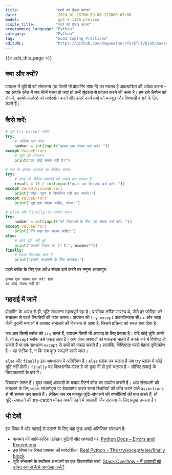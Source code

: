 ```yaml
---
title:                "एरर्स को हैंडल करना"
date:                  2024-01-26T00:59:08.123866-07:00
model:                 gpt-4-1106-preview
simple_title:         "एरर्स को हैंडल करना"
programming_language: "Python"
category:             "Python"
tag:                  "Good Coding Practices"
editURL:              "https://github.com/dogweather/forkful/blob/master/content/hi/python/handling-errors.md"
---
```


{{< edit_this_page >}}

## क्या और क्यों?

पायथन में त्रुटियों को संभालना (या किसी भी प्रोग्रामिंग भाषा में) का मतलब है अप्रत्याशित की अपेक्षा करना – यह आपके कोड में जब चीजें गलत हो जाएं तो उन्हें सुंदरता से प्रबंधन करने की कला है। हम इसे क्रैशेस को रोकने, उपयोगकर्ताओं को मार्गदर्शन करने और हमारे कार्यक्रमों को मजबूत और विश्वासी बनाने के लिए करते हैं।

## कैसे करें:

``` Python
# मूल try-except ब्लॉक
try:
    # जोखिम भरा कोड
    number = int(input("कृपया एक संख्या दर्ज करें: "))
except ValueError:
    # त्रुटि को संभालना
    print("वह कोई संख्या नहीं है!")

# एक से अधिक अपवादों का निर्दिष्ट करना
try:
    # कोड जो विभिन्न अपवादों को उत्पन्न कर सकता है
    result = 10 / int(input("कृपया एक विभाजक दर्ज करें: "))
except ZeroDivisionError:
    print("ओह! शून्य से विभाजित नहीं कर सकते।")
except ValueError:
    print("मुझे एक संख्या चाहिए, दोस्त।")

# else और finally का उपयोग करना
try:
    number = int(input("वर्ग निकालने के लिए एक संख्या दर्ज करें: "))
except ValueError:
    print("मैंने कहा एक संख्या चाहिए!")
else:
    # कोई त्रुटि नहीं हुई
    print("आपकी संख्या का वर्ग है:", number**2)
finally:
    # हमेशा निष्पादित होता है
    print("इसको आज़माने के लिए धन्यवाद!")
```

पहले ब्लॉक के लिए एक अवैध संख्या दर्ज करने पर नमूना आउटपुट:
```
कृपया एक संख्या दर्ज करें: हेलो
वह कोई संख्या नहीं है!
```

## गहराई में जानें

प्रोग्रामिंग के आरंभ से ही, त्रुटि संभालना महत्वपूर्ण रहा है। प्रारंभिक तरीके सारल्य थे, जैसे हर जोखिम भरे संचालन से पहले स्थितियों की जांच करना। पायथन की `try-except` वाक्यविन्यास सी++ और जावा जैसी पुरानी भाषाओं में अपवाद संभालने की विरासत से आया है, जिसने प्रक्रिया को सरल बना दिया है।

जब आप किसी ब्लॉक को `try` करते हैं, पायथन किसी भी अपवाद के लिए देखता है। यदि कोई त्रुटि आती है, तो `except` ब्लॉक उसे पकड़ लेता है। आप जिन अपवादों को पकड़ना चाहते हैं उनके बारे में विशिष्ट हो सकते हैं या एक साधारण `except` से सभी को पकड़ सकते हैं। हालांकि, विशिष्टता पहले बेहतर दृष्टिकोण है – यह सटीक है, न कि सब कुछ पकड़ने वाली जाल।

`else` और `finally` इस अवधारणा में अतिरिक्त हैं। `else` ब्लॉक तब चलता है जब try ब्लॉक में कोई त्रुटि नहीं होती। `finally` वह विश्वसनीय दोस्त है जो कुछ भी हो इसे चलाता है – सोचिए सफाई के क्रियाकलापों के बारे में।

विकल्प? ज़रूर हैं। कुछ भाषाएं अपवादों के बजाय रिटर्न कोड का उपयोग करती हैं। आप संसाधनों को संभालने के लिए `with` स्टेटमेंट्स या डेवलपमेंट करते समय स्थितियों की जाँच करने वाले `assertions` से भी सामना कर सकते हैं। लेकिन जब हम मजबूत त्रुटि-संभालने की रणनीतियों की बात करते हैं, तो त्रुटि-संभालने की try-catch मॉडल अपनी पढ़ने में आसानी और संरचना के लिए प्रमुख उभरता है।

## भी देखें

इस विषय में और गहराई से उतरने के लिए यहां कुछ अच्छे अतिरिक्त संसाधन हैं:

- पायथन की आधिकारिक प्रलेखन त्रुटियों और अपवादों पर: [Python Docs – Errors and Exceptions](https://docs.python.org/3/tutorial/errors.html)
- इस विषय पर रियल पायथन की मार्गदर्शिका: [Real Python - The try/except/else/finally block](https://realpython.com/python-exceptions/)
- त्रुटि संभालने के सर्वोत्तम अभ्यासों पर एक विचारशील चर्चा: [Stack Overflow – मैं अपवादों को उचित रूप से कैसे अनदेखा करूँ?](https://stackoverflow.com/questions/4990718/about-catching-any-exception)